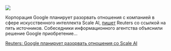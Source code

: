 <!--2025-06-16 11:07:39-->
<div class="yb">
  <div class="rss habr"><img src="https://habrastorage.org/webt/ji/ew/nr/jiewnradv18aunlqelt1_rvl3to.jpeg" /><p>Корпорация Google планирует разорвать отношения с компанией в сфере искусственного интеллекта Scale AI, <a href="https://www.reuters.com/business/google-scale-ais-largest-customer-plans-split-after-meta-deal-sources-say-2025-06-13/" rel="noopener noreferrer nofollow">пишет</a> Reuters со ссылкой на пять источников. Собеседники информационного агентства объяснили решение Google приобретение... <p class="titl"><a href="https://habr.com/ru/news/918776/?utm_source=habrahabr&utm_medium=rss&utm_campaign=918776">Reuters: Google планирует разорвать отношения со Scale AI</a></p></div>
</div>
